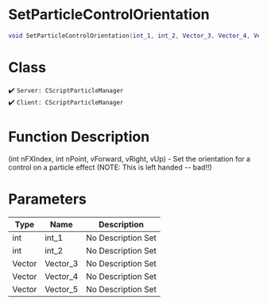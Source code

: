 # SetParticleControlOrientation
```lua
void SetParticleControlOrientation(int_1, int_2, Vector_3, Vector_4, Vector_5)
```
# Class
✔️ `Server: CScriptParticleManager`  
✔️ `Client: CScriptParticleManager`  

# Function Description
(int nFXIndex, int nPoint, vForward, vRight, vUp) - Set the orientation for a control on a particle effect (NOTE: This is left handed -- bad!!)
# Parameters
Type|Name|Description
--|--|--
int|int_1|No Description Set
int|int_2|No Description Set
Vector|Vector_3|No Description Set
Vector|Vector_4|No Description Set
Vector|Vector_5|No Description Set

